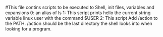 #This file contins scripts to be executed to Shell, init files, variables and expansions
0: an alias of ls
1: This script prints hello the current string variable linux user with the command $USER
2: This script Add /action to the PATH. /action should be the last directory the shell looks into when looking for a program.
